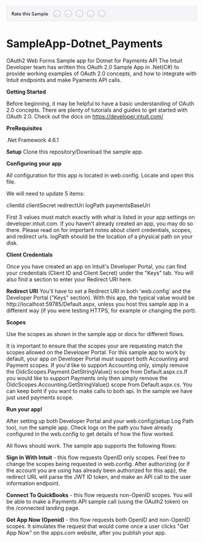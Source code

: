 [![Sample Banner](views/Sample.png)][ss1]

# SampleApp-Dotnet_Payments
OAuth2 Web Forms Sample app for Dotnet for Payments API
The Intuit Developer team has written this OAuth 2.0 Sample App in .Net(C#) to provide working examples of OAuth 2.0 concepts, and how to integrate with Intuit endpoints and make Pyaments API calls.

**Getting Started**

Before beginning, it may be helpful to have a basic understanding of OAuth 2.0 concepts. There are plenty of tutorials and guides to get started with OAuth 2.0. Check out the docs on https://developer.intuit.com/

**PreRequisites**

.Net Framework 4.6.1



**Setup**
Clone this repository/Download the sample app.

**Configuring your app**

All configuration for this app is located in web.config. Locate and open this file.

We will need to update 5 items:

clientId
clientSecret
redirectUri
logPath
paymentsBaseUrl

First 3 values must match exactly with what is listed in your app settings on developer.intuit.com. If you haven't already created an app, you may do so there. Please read on for important notes about client credentials, scopes, and redirect urls.
logPath should be the location of a physical path on your disk.


**Client Credentials**

Once you have created an app on Intuit's Developer Portal, you can find your credentials (Client ID and Client Secret) under the "Keys" tab. You will also find a section to enter your Redirect URI here.

**Redirect URI**
You'll have to set a Redirect URI in both 'web.config' and the Developer Portal ("Keys" section). With this app, the typical value would be http://localhost:59785/Default.aspx, unless you host this sample app in a different way (if you were testing HTTPS, for example or changing the port).

**Scopes**

Use the scopes as shown in the sample app or docs for different flows.

It is important to ensure that the scopes your are requesting match the scopes allowed on the Developer Portal. For this sample app to work by default, your app on Developer Portal must support both Accounting and Payment scopes. If you'd like to support Accounting only, simply remove the OidcScopes.Payment.GetStringValue() scope from Default.aspx.cs.If you would like to support Payments only then simply remove the OidcScopes.Accounting.GetStringValue() scope from Default.aspx.cs. You can keep boht if you want to make calls to both api. In the sample we have just used payments scope.

**Run your app!**

After setting up both Developer Portal and your web.config(setup Log Path too), run the sample app. Check logs on the path you have already configured in the web.config to get details of how the flow worked.


All flows should work. The sample app supports the following flows:

**Sign In With Intuit** - this flow requests OpenID only scopes. Feel free to change the scopes being requested in web.config. After authorizing (or if the account you are using has already been authorized for this app), the redirect URL will parse the JWT ID token, and make an API call to the user information endpoint.

**Connect To QuickBooks** - this flow requests non-OpenID scopes. You will be able to make a Payments API sample call (using the OAuth2 token) on the /connected landing page.

**Get App Now (Openid)** - this flow requests both OpenID and non-OpenID scopes. It simulates the request that would come once a user clicks "Get App Now" on the apps.com website, after you publish your app.

[ss1]: https://help.developer.intuit.com/s/samplefeedback?cid=9010&repoName=SampleApp-Dotnet_Payments